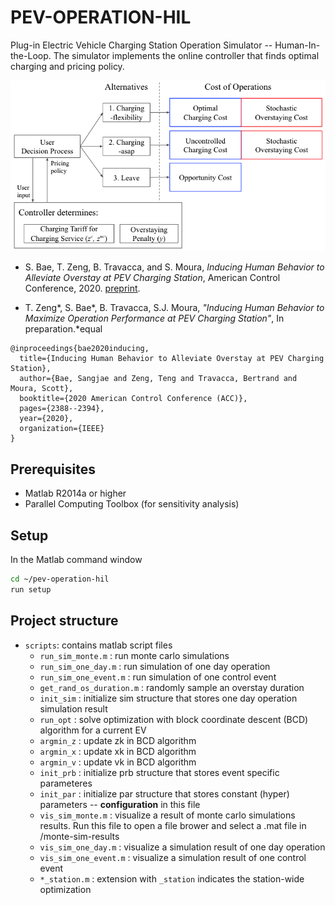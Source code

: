 # PEV-OPERATION-HIL
Plug-in Electric Vehicle Charging Station Operation Simulator -- Human-In-the-Loop. The simulator implements the online controller that finds optimal charging and pricing policy. 

![demo](demo/decision_flow.png)

* S. Bae, T. Zeng, B.  Travacca, and S. Moura, _Inducing Human Behavior to Alleviate Overstay at PEV Charging Station_, American Control Conference, 2020. [preprint](https://arxiv.org/pdf/1912.02341.pdf).

* T. Zeng\*, S. Bae\*, B. Travacca, S.J. Moura, _"Inducing Human Behavior to Maximize Operation Performance at PEV Charging Station"_, In preparation.\*equal
```
@inproceedings{bae2020inducing,
  title={Inducing Human Behavior to Alleviate Overstay at PEV Charging Station},
  author={Bae, Sangjae and Zeng, Teng and Travacca, Bertrand and Moura, Scott},
  booktitle={2020 American Control Conference (ACC)},
  pages={2388--2394},
  year={2020},
  organization={IEEE}
}
```


## Prerequisites
- Matlab R2014a or higher
- Parallel Computing Toolbox (for sensitivity analysis)


## Setup
In the Matlab command window
```bash
cd ~/pev-operation-hil
run setup
```

## Project structure
- ```scripts```: contains matlab script files
    - ```run_sim_monte.m``` : run monte carlo simulations
    - ```run_sim_one_day.m``` : run simulation of one day operation
    - ```run_sim_one_event.m``` : run simulation of one control event
    - ```get_rand_os_duration.m``` : randomly sample an overstay duration
    - ```init_sim``` : initialize sim structure that stores one day operation simulation result
    - ```run_opt``` : solve optimization with block coordinate descent (BCD) algorithm for a current EV
    - ```argmin_z``` : update zk in BCD algorithm
    - ```argmin_x``` : update xk in BCD algorithm
    - ```argmin_v``` : update vk in BCD algorithm
    - ```init_prb``` : initialize prb structure that stores event specific parameteres 
    - ```init_par``` : initialize par structure that stores constant (hyper) parameters -- **configuration** in this file
    - ```vis_sim_monte.m``` : visualize a result of monte carlo simulations results. Run this file to open a file brower and select a .mat file in /monte-sim-results 
    - ```vis_sim_one_day.m``` : visualize a simulation result of one day operation
    - ```vis_sim_one_event.m``` : visualize a simulation result of one control event
    - ```*_station.m``` : extension with ```_station``` indicates the station-wide optimization
